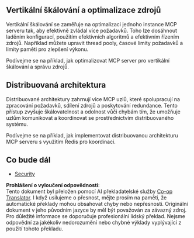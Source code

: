 <!--
CO_OP_TRANSLATOR_METADATA:
{
  "original_hash": "9730a53698bf9df8166d0080a8d5b61f",
  "translation_date": "2025-06-02T19:57:52+00:00",
  "source_file": "05-AdvancedTopics/mcp-scaling/README.md",
  "language_code": "cs"
}
-->
## Vertikální škálování a optimalizace zdrojů

Vertikální škálování se zaměřuje na optimalizaci jednoho instance MCP serveru tak, aby efektivně zvládal více požadavků. Toho lze dosáhnout laděním konfigurací, použitím efektivních algoritmů a efektivním řízením zdrojů. Například můžete upravit thread pooly, časové limity požadavků a limity paměti pro zlepšení výkonu.

Podívejme se na příklad, jak optimalizovat MCP server pro vertikální škálování a správu zdrojů.

## Distribuovaná architektura

Distribuované architektury zahrnují více MCP uzlů, které spolupracují na zpracování požadavků, sdílení zdrojů a poskytování redundance. Tento přístup zvyšuje škálovatelnost a odolnost vůči chybám tím, že umožňuje uzlům komunikovat a koordinovat se prostřednictvím distribuovaného systému.

Podívejme se na příklad, jak implementovat distribuovanou architekturu MCP serveru s využitím Redis pro koordinaci.

## Co bude dál

- [Security](../mcp-security/README.md)

**Prohlášení o vyloučení odpovědnosti**:  
Tento dokument byl přeložen pomocí AI překladatelské služby [Co-op Translator](https://github.com/Azure/co-op-translator). I když usilujeme o přesnost, mějte prosím na paměti, že automatické překlady mohou obsahovat chyby nebo nepřesnosti. Originální dokument v jeho původním jazyce by měl být považován za závazný zdroj. Pro důležité informace se doporučuje profesionální lidský překlad. Nejsme odpovědní za jakékoliv nedorozumění nebo chybné výklady vyplývající z použití tohoto překladu.